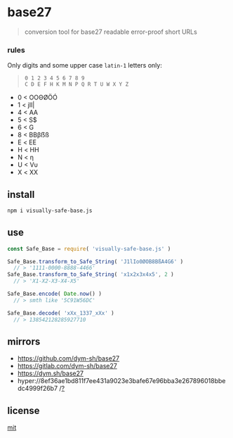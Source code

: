 # base27

> conversion tool for base27 readable error-proof short URLs

### rules
Only digits and some upper case `latin-1` letters only:

> `0 1 2 3 4 5 6 7 8 9` \
> `C D E F H K M N P Q R T U W X Y Z`

- 0 < OОΘØÖÓ
- 1 < jIl|
- 4 < АA
- 5 < S$
- 6 < G
- 8 < BВβẞß
- E < ЕΕ
- H < ΗН
- N < η
- U < Vυ
- X < ХΧ


## install
``` sh
npm i visually-safe-base.js
```


## use
``` js
const Safe_Base = require( 'visually-safe-base.js' )

Safe_Base.transform_to_Safe_String( 'J1lIo0ØOB8BßA4G6' )
  // > '1111-0000-8888-4466'
Safe_Base.transform_to_Safe_String( 'x1x2x3x4x5', 2 )
  // > 'X1-X2-X3-X4-X5'

Safe_Base.encode( Date.now() )
  // > smth like '5C91W56DC'

Safe_Base.decode( 'xXx_1337_xXx' )
  // > 138542128285927710
```


## mirrors
- https://github.com/dym-sh/base27
- https://gitlab.com/dym-sh/base27
- https://dym.sh/base27
- hyper://8ef36ae1bd811f7ee431a9023e3bafe67e96bba3e267896018bbedc4999f26b7 /[?](https://beakerbrowser.com)


## license
[mit](./license)
